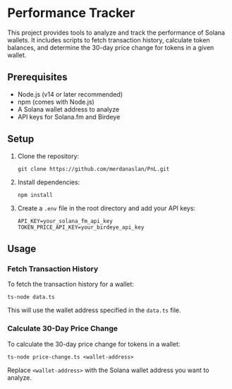 # Performance Tracker

This project provides tools to analyze and track the performance of Solana wallets. It includes scripts to fetch transaction history, calculate token balances, and determine the 30-day price change for tokens in a given wallet.


## Prerequisites

- Node.js (v14 or later recommended)
- npm (comes with Node.js)
- A Solana wallet address to analyze
- API keys for Solana.fm and Birdeye

## Setup

1. Clone the repository:
   ```
   git clone https://github.com/merdanaslan/PnL.git
   ```

2. Install dependencies:
   ```
   npm install
   ```

3. Create a `.env` file in the root directory and add your API keys:
   ```
   API_KEY=your_solana_fm_api_key
   TOKEN_PRICE_API_KEY=your_birdeye_api_key
   ```

## Usage

### Fetch Transaction History

To fetch the transaction history for a wallet:

```
ts-node data.ts
```

This will use the wallet address specified in the `data.ts` file.

### Calculate 30-Day Price Change

To calculate the 30-day price change for tokens in a wallet:

```
ts-node price-change.ts <wallet-address>
```

Replace `<wallet-address>` with the Solana wallet address you want to analyze.

